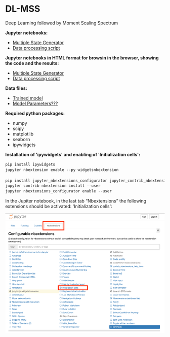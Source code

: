 # DL-MSS

Deep Learning followed by Moment Scaling Spectrum

**Jupyter notebooks:**
* [Multiple State Generator](./notebooks/MA_MultipleStateGenerator.ipynb)
* [Data processing script](./notebooks/MA_DataProcessing_UserFriendly_NEW.ipynb)

**Jupyter notebooks in HTML format for browsin in the browser, showing the code and the results:**
* [Multiple State Generator](./notebooks_html/MA_MultipleStateGenerator.html)
* [Data processing script](./notebooks_html/MA_DataProcessing_UserFriendly_NEW.html)

**Data files:**
* [Trained model](./notebooks/Model_Bidirectional_NoShape_3state_Tr10000)
* [Model Parameters???](./notebooks/Parameters_Model_Bidirectional_NoShape_3state_Tr10000.txt)

**Required python packages:**
* numpy
* scipy
* matplotlib
* seaborn
* ipywidgets

**Installation of 'ipywidgets' and enabling of 'Initialization cells':**

```python
pip install ipywidgets
jupyter nbextension enable --py widgetsnbextension

pip install jupyter_nbextensions_configurator jupyter_contrib_nbextensions
jupyter contrib nbextension install --user
jupyter nbextensions_configurator enable --user
```



In the Jupiter notebook, in the last tab “Nbextensions” the following extensions should be activated:
'Initialization cells':

![Activating Initialization Cells](./initcells.png)
